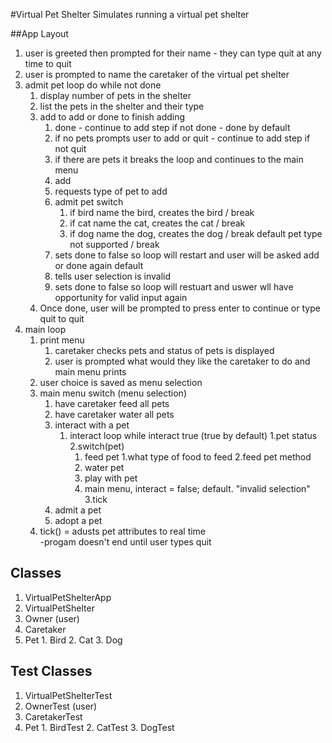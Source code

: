#Virtual Pet Shelter
	Simulates running a virtual pet shelter

##App Layout
1. user is greeted then prompted for their name - they can type quit at any time to quit
2. user is prompted to name the caretaker of the virtual pet shelter
3. admit pet loop do while not done
   1. display number of pets in the shelter
   2. list the pets in the shelter and their type
   3. add to add or done to finish adding
      1. done - continue to add step if not done - done by default
        1. if no pets prompts user to add or quit - continue to add step if not quit
        2. if there are pets it breaks the loop and continues to the main menu
      2. add
      	1. requests type of pet to add
      	2. admit pet switch
      	   1. if bird name the bird, creates the bird / break
      	   2. if cat name the cat, creates the cat / break
      	   3. if dog name the dog, creates the dog / break
      	   default pet type not supported / break 
      	3. sets done to false so loop will restart and user will be asked add or done again
      default 
        1. tells user selection is invalid
        2. sets done to false so loop will restuart and uswer wll have opportunity for valid input again
   4. Once done, user will be prompted to press enter to continue or type quit to quit
4. main loop
    1. print menu
        1. caretaker checks pets and status of pets is displayed
		1. user is prompted what would they like the caretaker to do and main menu prints
	2. user choice is saved as menu selection 
	3. main menu switch (menu selection)
	   1. have caretaker feed all pets
	   2. have caretaker water all pets
	   3. interact with a pet
	      1. interact loop while interact true (true by default)
	        1.pet status
	      	2.switch(pet)
		   	  1. feed pet
		   	     1.what type of food to feed
	             2.feed pet method
		   	  2. water pet
		   	  3. play with pet
		   	  4. main menu, interact = false;
	   	      default. "invalid selection"
	   	    3.tick
	   4. admit a pet
	   5. adopt a pet
	4. tick() = adusts pet attributes to real time   
-progam doesn't end until user types quit

## Classes
  1. VirtualPetShelterApp
  2. VirtualPetShelter
  3. Owner (user)
  4. Caretaker 
  5. Pet
  	1. Bird
  	2. Cat
  	3. Dog

## Test Classes
  1. VirtualPetShelterTest
  2. OwnerTest (user)
  3. CaretakerTest 
  4. Pet
  	1. BirdTest
  	2. CatTest
  	3. DogTest
